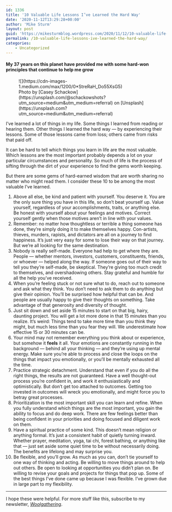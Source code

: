 ```yaml
---
id: 1336
title: '10 Valuable Life Lessons I’ve Learned the Hard Way'
date: '2020-11-12T13:29:28+00:00'
author: 'Mike Sturm'
layout: post
guid: 'https://mikesturmblog.wordpress.com/2020/11/12/10-valuable-life-lessons-ive-learned-the-hard-way/'
permalink: /10-valuable-life-lessons-ive-learned-the-hard-way/
categories:
    - Uncategorized
---
```


#### My 37 years on this planet have provided me with some hard-won principles that continue to help me grow

<figure class="wp-caption">![](https://cdn-images-1.medium.com/max/1200/0*StreRaH_Do55XsG5)<figcaption class="wp-caption-text">Photo by [Casey Schackow](https://unsplash.com/@schackowshots?utm_source=medium&utm_medium=referral) on [Unsplash](https://unsplash.com?utm_source=medium&utm_medium=referral)</figcaption></figure>I’ve learned a lot of things in my life. Some things I learned from reading or hearing them. Other things I learned the hard way — by experiencing their lessons. Some of those lessons came from loss; others came from risks that paid off.

It can be hard to tell which things you learn in life are the most valuable. Which lessons are the most important probably depends a lot on your particular circumstances and personality. So much of life is the process of sifting through the dirt of your experience to find the gems worth keeping.

But there are some gems of hard-earned wisdom that are worth sharing no matter who might read them. I consider these 10 to be among the most valuable I’ve learned.

1. Above all else, be kind and patient with yourself. You deserve it. You are the only sure thing you have in this life, so don’t beat yourself up. Value yourself, regardless of your accomplishments, traits, or anything else. Be honest with yourself about your feelings and motives. Correct yourself gently when those motives aren’t in line with your values.
2. Remember: no matter how thoughtless or terrible a thing someone has done, they’re simply doing it to make themselves happy. Con-artists, thieves, murders, rapists, and dictators are all on a journey to find happiness. It’s just very easy for some to lose their way on that journey. But we’re all looking for the same destination.
3. Nobody is really self-made. Everyone had help to get where they are. People — whether mentors, investors, customers, constituents, friends, or whoever — helped along the way. If someone goes out of their way to tell you they’re self-made, be skeptical. They’re giving too much credit to themselves, and overshadowing others. Stay grateful and humble for all the help you’ve received.
4. When you’re feeling stuck or not sure what to do, reach out to someone and ask what they think. You don’t need to ask them to do anything but give their opinion. You’ll be surprised how helpful that can be. And people are usually happy to give their thoughts on something. Take advantage of that generosity and diversity of thought.
5. Just sit down and set aside 15 minutes to start on that big, hairy, daunting project. You will get a lot more done in that 15 minutes than you realize. It’s weird: Things tend to take more time than you think they might, but much less time than you fear they will. We underestimate how effective 15 or 30 minutes can be.
6. Your mind may not remember everything you think about or experience, but somehow it **feels** it all. Your emotions are constantly running in the background — behind all your thinking — and they’re using up mental energy. Make sure you’re able to process and close the loops on the things that impact you emotionally, or you’ll be mentally exhausted all the time.
7. Practice strategic detachment. Understand that even if you do all the right things, the results are not guaranteed. Have a well thought-out process you’re confident in, and work it enthusiastically and optimistically. But don’t get too attached to outcomes. Getting too invested in outcomes will wreck you emotionally, and might force you to betray great processes.
8. Prioritization is the most important skill you can learn and refine. When you fully understand which things are the most important, you gain the ability to focus and do deep work. There are few feelings better than being confident in your priorities and doing focused and diligent work on them.
9. Have a spiritual practice of some kind. This doesn’t mean religion or anything formal. It’s just a consistent habit of quietly turning inward. Whether prayer, meditation, yoga, tai chi, forest bathing, or anything like that — just set aside some quiet time to be without necessarily doing. The benefits are lifelong and may surprise you.
10. Be flexible, and you’ll grow. As much as you can, don’t tie yourself to one way of thinking and acting. Be willing to move things around to help out others. Be open to looking at opportunities you didn’t plan on. Be willing to revise your goals and projects for things that pop up. Some of the best things I’ve done came up because I was flexible. I’ve grown due in large part to my flexibility.

---

I hope these were helpful. For more stuff like this, subscribe to my newsletter, [*Woolgathering*](http://mikesturm.net/woolgathering).